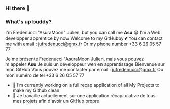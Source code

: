 ### Hi there 👋
### What's up buddy?
I'm Fredenucci "AsuraMoon" Julien, but you can call me **Asu** 😁
I'm a Web developper apprentice by now
Welcome to my GitHubby 💕
You can contact me with email : jufredenucci@gmx.fr
Or my phone number +33 6 26 05 57 77

Je me présente Fredenucci "AsuraMoon Julien, mais vous pouvez m'appeler **Asu**
Je suis un développeur wen en apprentissage
Bienvenue sur mon GitHub
Vous pouvez me contacter par email : jufredenucci@gmx.fr
Ou mon numéro de tel +33 6 26 05 57 77


- 🔭 I’m currently working on a full recap application of all My Projects to make my Github clean
- 🔭 Je travaille actuellement sur une application récapitulative de tous mes projets afin d'avoir un GitHub propre

<!--
**AsuraMoon/AsuraMoon** is a ✨ _special_ ✨ repository because its `README.md` (this file) appears on your GitHub profile.

Here are some ideas to get you started:

- 🔭 I’m currently working on ...
- 🌱 I’m currently learning ...
- 👯 I’m looking to collaborate on ...
- 🤔 I’m looking for help with ...
- 💬 Ask me about ...
- 📫 How to reach me: ...
- 😄 Pronouns: ...
- ⚡ Fun fact: ...
-->

